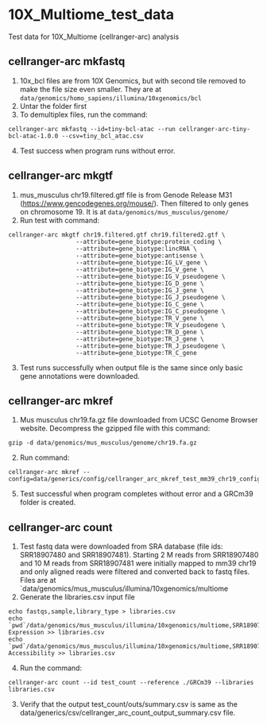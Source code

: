 # 10X_Multiome_test_data
Test data for 10X_Multiome (cellranger-arc) analysis

## cellranger-arc mkfastq
1. 10x_bcl files are from 10X Genomics, but with second tile removed to make the file size even smaller. They are at `data/genomics/homo_sapiens/illumina/10xgenomics/bcl`
2. Untar the folder first
3. To demultiplex files, run the command: 
```
cellranger-arc mkfastq --id=tiny-bcl-atac --run cellranger-arc-tiny-bcl-atac-1.0.0 --csv=tiny_bcl_atac.csv 
```
4. Test success when program runs without error.

## cellranger-arc mkgtf
1. mus_musculus chr19.filtered.gtf file is from Genode Release M31 (https://www.gencodegenes.org/mouse/). Then filtered to only genes on chromosome 19. It is at `data/genomics/mus_musculus/genome/`
2. Run test with command: 
```
cellranger-arc mkgtf chr19.filtered.gtf chr19.filtered2.gtf \
                   --attribute=gene_biotype:protein_coding \
                   --attribute=gene_biotype:lincRNA \
                   --attribute=gene_biotype:antisense \
                   --attribute=gene_biotype:IG_LV_gene \
                   --attribute=gene_biotype:IG_V_gene \
                   --attribute=gene_biotype:IG_V_pseudogene \
                   --attribute=gene_biotype:IG_D_gene \
                   --attribute=gene_biotype:IG_J_gene \
                   --attribute=gene_biotype:IG_J_pseudogene \
                   --attribute=gene_biotype:IG_C_gene \
                   --attribute=gene_biotype:IG_C_pseudogene \
                   --attribute=gene_biotype:TR_V_gene \
                   --attribute=gene_biotype:TR_V_pseudogene \
                   --attribute=gene_biotype:TR_D_gene \
                   --attribute=gene_biotype:TR_J_gene \
                   --attribute=gene_biotype:TR_J_pseudogene \
                   --attribute=gene_biotype:TR_C_gene
```
3. Test runs successfully when output file is the same since only basic gene annotations were downloaded.

## cellranger-arc mkref
1. Mus musculus chr19.fa.gz file downloaded from UCSC Genome Browser website. Decompress the gzipped file with this command:
```
gzip -d data/genomics/mus_musculus/genome/chr19.fa.gz
```
2. Run command:
```
cellranger-arc mkref --config=data/generics/config/cellranger_arc_mkref_test_mm39_chr19_config.json
```
5. Test successful when program completes without error and a GRCm39 folder is created.

## cellranger-arc count
1. Test fastq data were downloaded from SRA database (file ids: SRR18907480 and SRR18907481). Starting 2 M reads from SRR18907480 and 10 M reads from SRR18907481 were initially mapped to mm39 chr19 and only aligned reads were filtered and converted back to fastq files. Files are at `data/genomics/mus_musculus/illumina/10xgenomics/multiome
2. Generate the libraries.csv input file 
```
echo fastqs,sample,library_type > libraries.csv
echo `pwd`/data/genomics/mus_musculus/illumina/10xgenomics/multiome,SRR18907480_chr19_sub,Gene Expression >> libraries.csv
echo `pwd`/data/genomics/mus_musculus/illumina/10xgenomics/multiome,SRR18907481_chr19_sub,Chromatin Accessibility >> libraries.csv
```

4. Run the command:
```
cellranger-arc count --id test_count --reference ./GRCm39 --libraries libraries.csv
```
3. Verify that the output test_count/outs/summary.csv is same as the data/generics/csv/cellranger_arc_count_output_summary.csv file.
